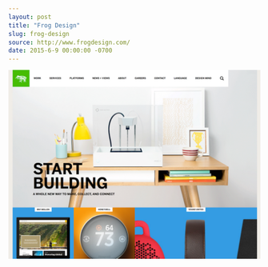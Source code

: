 ```yaml
---
layout: post
title: "Frog Design"
slug: frog-design
source: http://www.frogdesign.com/
date: 2015-6-9 00:00:00 -0700
---
```


<img src="/screenshots/frog-design.jpg">
